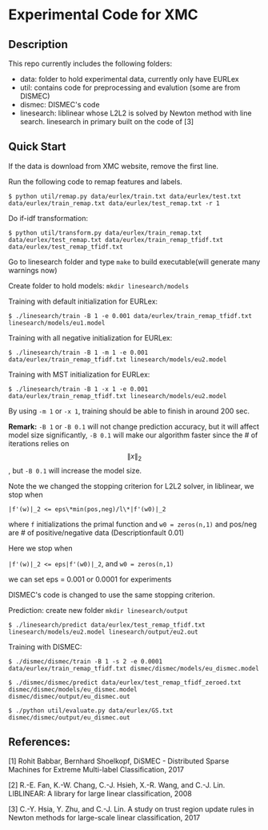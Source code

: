 # Experimental Code for XMC
## Description
This repo currently includes the following folders:
- data: folder to hold experimental data, currently only have EURLex
- util: contains code for preprocessing and evalution (some are from
  DISMEC)
- dismec: DISMEC's code
- linesearch: liblinear whose L2L2 is solved by Newton method with line
  search. linesearch in primary built on the code of [3]

## Quick Start
If the data is download from XMC website, remove the first line.

Run the following code to remap features and labels.
  ```
  $ python util/remap.py data/eurlex/train.txt data/eurlex/test.txt data/eurlex/train_remap.txt data/eurlex/test_remap.txt -r 1
  ```
Do if-idf transformation:
  ```
  $ python util/transform.py data/eurlex/train_remap.txt data/eurlex/test_remap.txt data/eurlex/train_remap_tfidf.txt data/eurlex/test_remap_tfidf.txt
  ```
Go to linesearch folder and type `make` to build executable(will generate many warnings now)

Create folder to hold models: `mkdir linesearch/models`

Training with default initialization for EURLex:
  ```
  $ ./linesearch/train -B 1 -e 0.001 data/eurlex/train_remap_tfidf.txt linesearch/models/eu1.model
  ```
Training with all negative initialization for EURLex:
  ```
  $ ./linesearch/train -B 1 -m 1 -e 0.001 data/eurlex/train_remap_tfidf.txt linesearch/models/eu2.model
  ```
Training with MST initialization for EURLex:
  ```
  $ ./linesearch/train -B 1 -x 1 -e 0.001 data/eurlex/train_remap_tfidf.txt linesearch/models/eu2.model
  ```

By using `-m 1` or `-x 1`, training should be able to finish in around 200 sec.

**Remark:** `-B 1` or `-B 0.1` will not change prediction accuracy, but it will affect model size significantly, `-B 0.1` will make our algorithm faster since the # of iterations relies on $$\|x\|_2$$, but `-B 0.1` will increase the model size.

Note the we changed the stopping criterion for L2L2 solver, in
liblinear, we stop when

`|f'(w)|_2 <= eps\*min(pos,neg)/l\*|f'(w0)|_2`

where `f` initializations the primal function and `w0 = zeros(n,1)` and pos/neg are # of
positive/negative data (Descriptionfault 0.01)

Here we stop when

`|f'(w)|_2 <= eps|f'(w0)|_2`, and `w0 = zeros(n,1)`

we can set eps = 0.001 or 0.0001 for experiments

DISMEC's code is changed to use the same stopping criterion.

Prediction: create new folder `mkdir linesearch/output`

  ```
  $ ./linesearch/predict data/eurlex/test_remap_tfidf.txt linesearch/models/eu2.model linesearch/output/eu2.out
  ```

Training with DISMEC:
  ```
  $ ./dismec/dismec/train -B 1 -s 2 -e 0.0001 data/eurlex/train_remap_tfidf.txt dismec/dismec/models/eu_dismec.model
  ```
  ```
  $ ./dismec/dismec/predict data/eurlex/test_remap_tfidf_zeroed.txt dismec/dismec/models/eu_dismec.model dismec/dismec/output/eu_dismec.out
  ```
  ```
  $ ./python util/evaluate.py data/eurlex/GS.txt dismec/dismec/output/eu_dismec.out
  ```
## References:

[1] Rohit Babbar, Bernhard Shoelkopf, DiSMEC - Distributed Sparse Machines for Extreme Multi-label Classification, 2017

[2] R.-E. Fan, K.-W. Chang, C.-J. Hsieh, X.-R. Wang, and C.-J. Lin. LIBLINEAR: A library for large linear classification, 2008

[3] C.-Y. Hsia, Y. Zhu, and C.-J. Lin. A study on trust region update rules in Newton methods for large-scale linear classification, 2017
